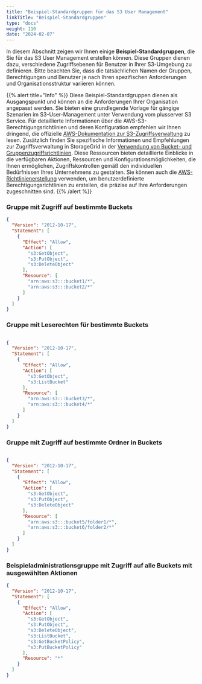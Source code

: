 ```yaml
---
title: "Beispiel-Standardgruppen für das S3 User Management"
linkTitle: "Beispiel-Standardgruppen"
type: "docs"
weight: 110
date: "2024-02-07"
---
```


In diesem Abschnitt zeigen wir Ihnen einige **Beispiel-Standardgruppen**, die Sie für das S3 User Management erstellen können. Diese Gruppen dienen dazu, verschiedene Zugriffsebenen für Benutzer in Ihrer S3-Umgebung zu definieren. Bitte beachten Sie, dass die tatsächlichen Namen der Gruppen, Berechtigungen und Benutzer je nach Ihren spezifischen Anforderungen und Organisationsstruktur variieren können.

{{% alert title="Info" %}}
Diese Beispiel-Standardgruppen dienen als Ausgangspunkt und können an die Anforderungen Ihrer Organisation angepasst werden. Sie bieten eine grundlegende Vorlage für gängige Szenarien im S3-User-Management unter Verwendung vom plusserver S3 Service. Für detaillierte Informationen über die AWS-S3-Berechtigungsrichtlinien und deren Konfiguration empfehlen wir Ihnen dringend, die offizielle [AWS-Dokumentation zur S3-Zugriffsverwaltung](https://docs.aws.amazon.com/AmazonS3/latest/userguide/access-control-overview.html) zu lesen. Zusätzlich finden Sie spezifische Informationen und Empfehlungen zur Zugriffsverwaltung in StorageGrid in der [Verwendung von Bucket- und Gruppenzugriffsrichtlinien](https://docs.netapp.com/de-de/storagegrid-117/s3/bucket-and-group-access-policies.html). Diese Ressourcen bieten detaillierte Einblicke in die verfügbaren Aktionen, Ressourcen und Konfigurationsmöglichkeiten, die Ihnen ermöglichen, Zugriffskontrollen gemäß den individuellen Bedürfnissen Ihres Unternehmens zu gestalten. Sie können auch die [AWS-Richtlinienerstellung](https://docs.aws.amazon.com/IAM/latest/UserGuide/access_policies_create.html) verwenden, um benutzerdefinierte Berechtigungsrichtlinien zu erstellen, die präzise auf Ihre Anforderungen zugeschnitten sind.
{{% /alert %}}

### Gruppe mit Zugriff auf bestimmte Buckets

```json
{
  "Version": "2012-10-17",
  "Statement": [
    {
      "Effect": "Allow",
      "Action": [
        "s3:GetObject",
        "s3:PutObject",
        "s3:DeleteObject"
      ],
      "Resource": [
        "arn:aws:s3:::bucket1/*",
        "arn:aws:s3:::bucket2/*"
      ]
    }
  ]
}
```

### Gruppe mit Leserechten für bestimmte Buckets

```json

{
  "Version": "2012-10-17",
  "Statement": [
    {
      "Effect": "Allow",
      "Action": [
        "s3:GetObject",
        "s3:ListBucket"
      ],
      "Resource": [
        "arn:aws:s3:::bucket3/*",
        "arn:aws:s3:::bucket4/*"
      ]
    }
  ]
}
```

### Gruppe mit Zugriff auf bestimmte Ordner in Buckets

```json

{
  "Version": "2012-10-17",
  "Statement": [
    {
      "Effect": "Allow",
      "Action": [
        "s3:GetObject",
        "s3:PutObject",
        "s3:DeleteObject"
      ],
      "Resource": [
        "arn:aws:s3:::bucket5/folder1/*",
        "arn:aws:s3:::bucket6/folder2/*"
      ]
    }
  ]
}
```

### Beispieladministrationsgruppe mit Zugriff auf alle Buckets mit ausgewählten Aktionen

```json
{
  "Version": "2012-10-17",
  "Statement": [
    {
      "Effect": "Allow",
      "Action": [
        "s3:GetObject",
        "s3:PutObject",
        "s3:DeleteObject",
        "s3:ListBucket",
        "s3:GetBucketPolicy",
        "s3:PutBucketPolicy"
      ],
      "Resource": "*"
    }
  ]
}
```
